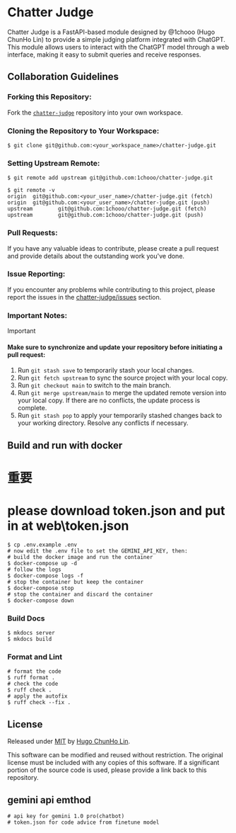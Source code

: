 # Chatter Judge

Chatter Judge is a FastAPI-based module designed by @1chooo (Hugo ChunHo Lin) to provide a simple judging platform integrated with ChatGPT. This module allows users to interact with the ChatGPT model through a web interface, making it easy to submit queries and receive responses.

## Collaboration Guidelines
### Forking this Repository:

Fork the [`chatter-judge`](https://github.com/1chooo/chatter-judge) repository into your own workspace.

### Cloning the Repository to Your Workspace:

```shell
$ git clone git@github.com:<your_workspace_name>/chatter-judge.git
```

### Setting Upstream Remote:
```shell
$ git remote add upstream git@github.com:1chooo/chatter-judge.git

$ git remote -v
origin  git@github.com:<your_user_name>/chatter-judge.git (fetch)
origin  git@github.com:<your_user_name>/chatter-judge.git (push)
upstream        git@github.com:1chooo/chatter-judge.git (fetch)
upstream        git@github.com:1chooo/chatter-judge.git (push)
```
### Pull Requests:
If you have any valuable ideas to contribute, please create a pull request and provide details about the outstanding work you've done.

### Issue Reporting:
If you encounter any problems while contributing to this project, please report the issues in the [chatter-judge/issues](https://github.com/1chooo/chatter-judge/issues) section.


### Important Notes:
> [!IMPORTANT]  
> #### Make sure to synchronize and update your repository before initiating a pull request:
> 1. Run `git stash save` to temporarily stash your local changes.
> 2. Run `git fetch upstream` to sync the source project with your local copy.
> 3. Run `git checkout main` to switch to the main branch.
> 4. Run `git merge upstream/main` to merge the updated remote version into your local copy. If there are no conflicts, the update process is complete.
> 5. Run `git stash pop` to apply your temporarily stashed changes back to your working directory. Resolve any conflicts if necessary.

## Build and run with docker
# 重要
# please download token.json and put in at web\token.json
```shell
$ cp .env.example .env
# now edit the .env file to set the GEMINI_API_KEY, then:
# build the docker image and run the container
$ docker-compose up -d
# follow the logs
$ docker-compose logs -f
# stop the container but keep the container
$ docker-compose stop
# stop the container and discard the container
$ docker-compose down
```
<!-- 王子祐的註解:帳號密碼需註冊，無寫死
wsl unexpected error 請刪除windows sys
docker run -d -p 80:80 docker/getting-started
如果依賴項變更請使用 c 替換 
-->
### Build Docs
```shell
$ mkdocs server
$ mkdocs build
```

### Format and Lint

```shell
# format the code
$ ruff format .
# check the code
$ ruff check .
# apply the autofix
$ ruff check --fix .
```

## License
Released under [MIT](./LICENSE) by [Hugo ChunHo Lin](https://github.com/1chooo).

This software can be modified and reused without restriction.
The original license must be included with any copies of this software.
If a significant portion of the source code is used, please provide a link back to this repository.

## gemini api emthod 
```shell
# api key for gemini 1.0 pro(chatbot)
# token.json for code advice from finetune model